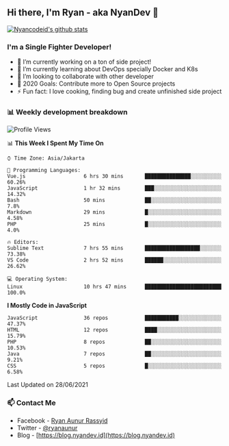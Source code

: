 ## Hi there, I'm Ryan - aka NyanDev 👋

[![Nyancodeid's github stats](https://github-readme-stats.vercel.app/api?username=nyancodeid)](https://github.com/nyancodeid/nyancodeid)

### I'm a Single Fighter Developer!
- 🔭 I’m currently working on a ton of side project!
- 🌱 I’m currently learning about DevOps specially Docker and K8s
- 👯 I’m looking to collaborate with other developer
- 🥅 2020 Goals: Contribute more to Open Source projects
- ⚡ Fun fact: I love cooking, finding bug and create unfinished side project 

### 📊 Weekly development breakdown

<!--START_SECTION:waka-->
![Profile Views](http://img.shields.io/badge/Profile%20Views-4-blue)

📊 **This Week I Spent My Time On** 

```text
⌚︎ Time Zone: Asia/Jakarta

💬 Programming Languages: 
Vue.js                   6 hrs 30 mins       ███████████████░░░░░░░░░░   60.26% 
JavaScript               1 hr 32 mins        ███░░░░░░░░░░░░░░░░░░░░░░   14.32% 
Bash                     50 mins             ██░░░░░░░░░░░░░░░░░░░░░░░   7.8% 
Markdown                 29 mins             █░░░░░░░░░░░░░░░░░░░░░░░░   4.58% 
PHP                      25 mins             █░░░░░░░░░░░░░░░░░░░░░░░░   4.0%

🔥 Editors: 
Sublime Text             7 hrs 55 mins       ██████████████████░░░░░░░   73.38% 
VS Code                  2 hrs 52 mins       ██████░░░░░░░░░░░░░░░░░░░   26.62%

💻 Operating System: 
Linux                    10 hrs 47 mins      █████████████████████████   100.0%

```

**I Mostly Code in JavaScript** 

```text
JavaScript               36 repos            ███████████░░░░░░░░░░░░░░   47.37% 
HTML                     12 repos            ████░░░░░░░░░░░░░░░░░░░░░   15.79% 
PHP                      8 repos             ██░░░░░░░░░░░░░░░░░░░░░░░   10.53% 
Java                     7 repos             ██░░░░░░░░░░░░░░░░░░░░░░░   9.21% 
CSS                      5 repos             █░░░░░░░░░░░░░░░░░░░░░░░░   6.58%

```



 Last Updated on 28/06/2021
<!--END_SECTION:waka-->

### 📫 Contact Me
- Facebook - [Ryan Aunur Rassyid](https://facebook.com/ryan.hac)
- Twitter - [@ryanaunur](https://twitter.com/ryanaunur)
- Blog - [https://blog.nyandev.id](https://blog.nyandev.id)
